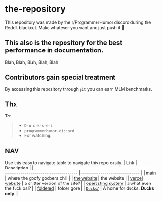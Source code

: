 # the-repository
This repository was made by the r/ProgrammerHumor discord during the Reddit blackout. Make whatever you want and just push it 🚀

## This also is the repository for the best performance in documentation.
Blah, Blah, Blah, Blah, Blah

## Contributors gain special treatment
By accessing this repository through `git` you can earn MLM benchmarks.

## Thx
To:
> - `D-u-c-k-s-e-l`
> - `programmerhumor-discord`
> - For watching.

## NAV
Use this easy to navigate table to navigate this repo easily.
| Link                                                                                                 | Description                    |
| ---------------------------------------------------------------------------------------------------- | ------------------------------ |
| [main](https://github.com/programmerhumor-discord/the-repository/tree/main)                          | where the goofy goobers chill  |
| [the website](https://github.com/programmerhumor-discord/the-repository/tree/website)                | the website                    |
| [vercel website](https://github.com/programmerhumor-discord/the-repository/tree/vercel-site)         | a shitter version of the site? |
| [operasting system](https://github.com/programmerhumor-discord/the-repository/tree/operating-system) | a what even the fuck os!?      |
| [foldered](https://github.com/programmerhumor-discord/the-repository/tree/foldered)                  | folder gore                    |
| [`Ducks/`](https://github.com/programmerhumor-discord/the-repository/tree/main/Ducks)                | A home for ducks. **Ducks only**. |
